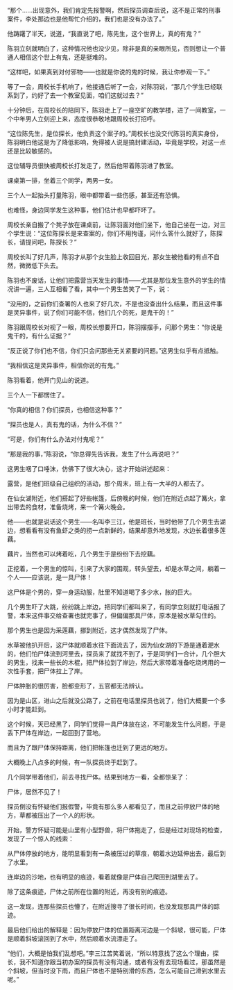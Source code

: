 “那个……出现意外，我们肯定先报警啊，然后探员调查后说，这不是正常的刑事案件，李处那边也是他帮忙介绍的，我们也是没有办法了。”

他踌躇了半天，说道，“我直说了吧，陈先生，这个世界上，真的有鬼？”

陈羽立刻就明白了，这种情况他也没少见，除非是真的亲眼所见，否则想让一个普通人相信这个世上有鬼，还是挺难的。

“这样吧，如果真到对付邪物——也就是你说的鬼的时候，我让你参观一下。”

等了一会，周校长手机响了，他接通后听了一会，对陈羽说，“那几个学生已经联系到了，约好了去一个教室见面，咱们这就过去？”

十分钟后，在周校长的陪同下，陈羽走上了一座空旷的教学楼，进了一间教室，一个中年男人立刻迎上来，态度很恭敬地跟周校长打招呼。

“这位陈先生，是位探长，他负责这个案子的。”周校长也没交代陈羽的真实身份，陈羽明白他这是为了降低影响，免得被人说是搞封建活动，毕竟是学校，对这一点还是比较敏感的。

这位辅导员很快被周校长打发走了，然后他带着陈羽进了教室。

课桌第一排，坐着三个同学，两男一女。

三个人一起抬头打量陈羽，眼中都带着一些伤感，甚至还有恐惧。

也难怪，身边同学发生这种事，他们估计也早都吓坏了。

周校长亲自搬了个凳子放在课桌前，让陈羽面对他们坐下，他自己坐在一边，对三个学生说：“这位陈探长是来查案的，你们不用拘谨，问什么答什么就好了，陈探长，请提问吧，陈探长？”

周校长叫了好几声，陈羽才从那个女生脸上收回目光，那女生被他看的有点不自然，微微低下头去。

陈羽也不废话，让他们把露营当天发生的事情——尤其是那位发生意外的学生的情况讲一遍，三人互相看了看，其中一个男生苦笑了一下，说：

“没用的，之前你们查署的人也来了好几次，不是也没查出什么结果，而且这件事是灵异事件，说了你们可能不信，他们几个的死，是鬼干的！”

陈羽跟周校长对视了一眼，周校长想要开口，陈羽摆摆手，问那个男生：“你说是鬼干的，有什么证据？”

“反正说了你们也不信，你们只会问那些无关紧要的问题。”这男生似乎有点抵触。

“我相信这是灵异事件，相信你说的有鬼。”

陈羽看着，他开门见山的说道。

三个人一下都愣住了。

“你真的相信？你们探员，也相信这种事？”

“探员也是人，真有鬼的话，为什么不信？”

“可是，你们有什么办法对付鬼呢？”

“那是我的事，”陈羽说，“你总得先告诉我，发生了什么再说吧？”

这男生咽了口唾沫，仿佛下了很大决心，这才开始讲述起来：

露营，是他们班级自己组织的活动，那个周末，班上有一大半的人都去了。

在仙女湖附近，他们搭起了好些帐篷，后傍晚的时候，他们在附近点起了篝火，拿出带去的食材，准备烧烤，来一个篝火晚会。

他——也就是说话这个男生——名叫李三江，他是班长，当时他带了几个男生去湖边，想看看有没有鱼虾之类的捞一点新鲜的，结果却意外地发现，水边长着很多莲藕。

藕片，当然也可以烤着吃，几个男生于是纷纷下去挖藕。

正挖着，一个男生的惊叫，引来了大家的围观，转头望去，却是水草之间，躺着一个人——应该说，是一具尸体！

这尸体是个男的，穿一身运动服，肚里不知道喝了多少水，胀的巨大。

几个男生吓了大跳，纷纷跳上岸边，把同学们都叫来了，有同学立刻就打电话报了警，本来这件事交给查署也就完事了，但偏偏那具尸体，原本是被水草勾住的。

那个男生也是因为采莲藕，挪到附近，这才偶然发现了尸体。

水草被他扒开后，这尸体就顺着水往下面流去了，因为仙女湖的下游是通着淝水的，他们怕尸体流到河里去，探员来了就找不到了，于是同学们一合计，几个胆大的男生，找来一些长的木棍，把尸体拉到了岸边，然后大家带着准备吃烧烤用的一次性手套，把尸体拉上了岸。

尸体肿胀的很厉害，脸都变形了，五官都无法辨认。

因为是山区，进山之后就没公路了，之前在电话里探员也说了，他们大概要一个多小时才能赶到。

这个时候，天已经黑了，同学们觉得一具尸体放在这，不可能发生什么问题，于是丢下尸体在岸边，一起回到了营地。

而且为了跟尸体保持距离，他们把帐篷也迁到了更远的地方。

大概晚上八点多的时候，有一队探员终于赶到了。

几个同学带着他们，前去寻找尸体。结果到地方一看，全都惊呆了：

尸体，居然不见了！

探员倒没有怀疑他们报假警，毕竟有那么多人都看见了，而且之前停放尸体的地方，草都被压出了一个人的形状。

开始，警方怀疑可能是山里有小型野兽，将尸体拖走了，但是经过对现场的检查，发现了一个惊人的线索：

从尸体停放的地方，能明显看到有一条被压过的草痕，朝着水边延伸出去，最后到了水里。

连岸边的沙地，也有明显的痕迹，看着就像是尸体自己爬回到湖里去了。

除了这条痕迹，尸体之前所在位置的附近，再没有别的痕迹。

这一发现，连那些探员也懵了，在附近搜寻了很长时间，也没发现那具尸体的踪迹。

最后他们给出的解释是：因为停放尸体的位置距离河边是一个斜坡，很可能，尸体是顺着斜坡滚回到了水中，然后顺着水流漂走了。

“他们，大概是怕我们乱想吧。”李三江苦笑着说，“所以特意找了这么个理由，探长，我不知道你跟当初办案的探员有没有沟通，或者有没有去现场看过，那虽然是个斜坡，但当时没下雨，而且尸体也不是特别滑的东西，怎么可能自己滑到水里去呢。”
